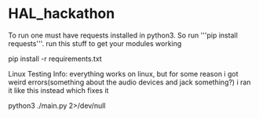 # HAL_hackathon

To run one must have requests installed in python3. So run '''pip install requests'''.
run this stuff to get your modules working

pip install -r requirements.txt


Linux Testing Info:
everything works on linux, but for some reason i got weird
errors(something about the audio devices and jack something?)
i ran it like this instead which fixes it

python3 ./main.py 2>/dev/null